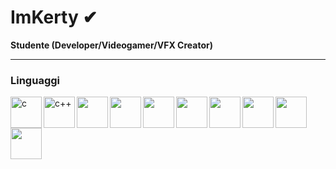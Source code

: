 <html>
<head>
  
</head>
<body>
   
   
#  ImKerty ✔

**Studente (Developer/Videogamer/VFX Creator)**

---

### Linguaggi

          
          
<img align="left" alt="c" width="50px" style="padding=right:10px;" src="https://cdn.jsdelivr.net/gh/devicons/devicon/icons/c/c-original.svg"/>
<img align="left" alt="c++" width="50px" style="padding=right:10px;" src="https://cdn.jsdelivr.net/gh/devicons/devicon/icons/cplusplus/cplusplus-original.svg"/>
<img align="left" width="50px" style="padding=right:10px;" src="https://cdn.jsdelivr.net/gh/devicons/devicon/icons/c/c-original.svg"/>
<img align="left" width="50px" style="padding=right:10px;" src="https://cdn.jsdelivr.net/gh/devicons/devicon/icons/c/c-original.svg"/>
<img align="left" width="50px" style="padding=right:10px;" src="https://cdn.jsdelivr.net/gh/devicons/devicon/icons/c/c-original.svg"/>
<img align="left" width="50px" style="padding=right:10px;" src="https://cdn.jsdelivr.net/gh/devicons/devicon/icons/c/c-original.svg"/>
<img align="left" width="50px" style="padding=right:10px;" src="https://cdn.jsdelivr.net/gh/devicons/devicon/icons/c/c-original.svg"/>
<img align="left" width="50px" style="padding=right:10px;" src="https://cdn.jsdelivr.net/gh/devicons/devicon/icons/c/c-original.svg"/>
<img align="left" width="50px" style="padding=right:10px;" src="https://cdn.jsdelivr.net/gh/devicons/devicon/icons/c/c-original.svg"/>
<img align="left" width="50px" style="padding=right:10px;" src="https://cdn.jsdelivr.net/gh/devicons/devicon/icons/c/c-original.svg"/>
      
</body>
</html>
